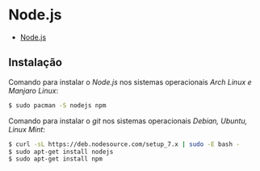 Node.js
==============

- [Node.js](https://nodejs.org/en/)

## Instalação

Comando para instalar o _Node.js_ nos sistemas operacionais _Arch Linux e Manjaro Linux_:

``` sh
$ sudo pacman -S nodejs npm
```

Comando para instalar o _git_ nos sistemas operacionais _Debian, Ubuntu, Linux Mint_:

``` sh
$ curl -sL https://deb.nodesource.com/setup_7.x | sudo -E bash -
$ sudo apt-get install nodejs
$ sudo apt-get install npm
```

